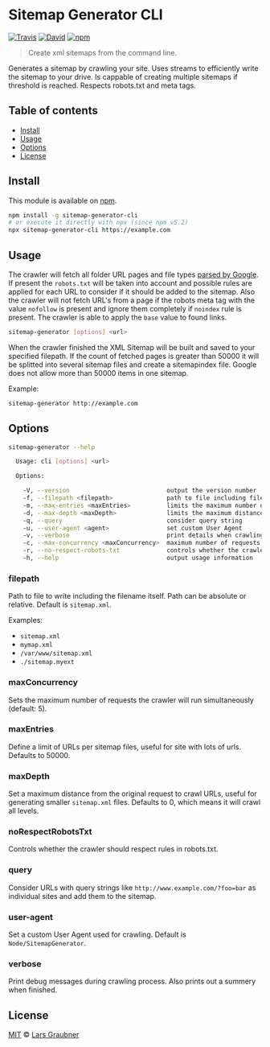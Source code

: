 # Sitemap Generator CLI

[![Travis](https://img.shields.io/travis/lgraubner/sitemap-generator-cli.svg)](https://travis-ci.org/lgraubner/sitemap-generator-cli) [![David](https://img.shields.io/david/lgraubner/sitemap-generator-cli.svg)](https://david-dm.org/lgraubner/sitemap-generator-cli) [![npm](https://img.shields.io/npm/v/sitemap-generator-cli.svg)](https://www.npmjs.com/package/sitemap-generator-cli)

> Create xml sitemaps from the command line.

Generates a sitemap by crawling your site. Uses streams to efficiently write the sitemap to your drive. Is cappable of creating multiple sitemaps if threshold is reached. Respects robots.txt and meta tags.

## Table of contents

- [Install](#install)
- [Usage](#usage)
- [Options](#options)
- [License](#license)

## Install

This module is available on [npm](https://www.npmjs.com/).

```BASH
npm install -g sitemap-generator-cli
# or execute it directly with npx (since npm v5.2)
npx sitemap-generator-cli https://example.com
```

## Usage

The crawler will fetch all folder URL pages and file types [parsed by Google](https://support.google.com/webmasters/answer/35287?hl=en). If present the `robots.txt` will be taken into account and possible rules are applied for each URL to consider if it should be added to the sitemap. Also the crawler will not fetch URL's from a page if the robots meta tag with the value `nofollow` is present and ignore them completely if `noindex` rule is present. The crawler is able to apply the `base` value to found links.

```BASH
sitemap-generator [options] <url>
```

When the crawler finished the XML Sitemap will be built and saved to your specified filepath. If the count of fetched pages is greater than 50000 it will be splitted into several sitemap files and create a sitemapindex file. Google does not allow more than 50000 items in one sitemap.

Example:

```BASH
sitemap-generator http://example.com
```

## Options

```BASH
sitemap-generator --help

  Usage: cli [options] <url>

  Options:

    -V, --version                           output the version number
    -f, --filepath <filepath>               path to file including filename (default: sitemap.xml)
    -m, --max-entries <maxEntries>          limits the maximum number of URLs per sitemap file (default: 50000)
    -d, --max-depth <maxDepth>              limits the maximum distance from the original request (default: 0)
    -q, --query                             consider query string
    -u, --user-agent <agent>                set custom User Agent
    -v, --verbose                           print details when crawling
    -c, --max-concurrency <maxConcurrency>  maximum number of requests the crawler will run simultaneously (default: 5)
    -r, --no-respect-robots-txt             controls whether the crawler should respect rules in robots.txt
    -h, --help                              output usage information
```

### filepath

Path to file to write including the filename itself. Path can be absolute or relative. Default is `sitemap.xml`.

Examples:

- `sitemap.xml`
- `mymap.xml`
- `/var/www/sitemap.xml`
- `./sitemap.myext`

### maxConcurrency

Sets the maximum number of requests the crawler will run simultaneously (default: 5).

### maxEntries

Define a limit of URLs per sitemap files, useful for site with lots of urls. Defaults to 50000.

### maxDepth

Set a maximum distance from the original request to crawl URLs, useful for generating smaller `sitemap.xml` files. Defaults to 0, which means it will crawl all levels.

### noRespectRobotsTxt

Controls whether the crawler should respect rules in robots.txt.

### query

Consider URLs with query strings like `http://www.example.com/?foo=bar` as individual sites and add them to the sitemap.

### user-agent

Set a custom User Agent used for crawling. Default is `Node/SitemapGenerator`.

### verbose

Print debug messages during crawling process. Also prints out a summery when finished.

## License

[MIT](https://github.com/lgraubner/sitemap-generator/blob/master/LICENSE) © [Lars Graubner](https://larsgraubner.com)
